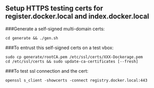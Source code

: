 ## Setup HTTPS testing certs for register.docker.local and index.docker.local

###Generate a self-signed multi-domain certs:

    cd generate && ./gen.sh

###To entrust this self-signed certs on a test vbox:
   
    sudo cp generate/rootCA.pem /etc/ssl/certs/XXX-Dockerage.pem
    cd /etc/ssl/certs && sudo update-ca-certificates [--fresh]

###To test ssl connection and the cert:

    openssl s_client -showcerts -connect registry.docker.local:443



